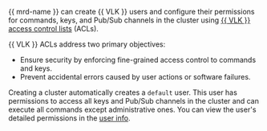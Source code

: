 {{ mrd-name }} can create {{ VLK }} users and configure their permissions for commands, keys, and Pub/Sub channels in the cluster using [{{ VLK }} access control lists](https://valkey.io/topics/acl) (ACLs).

{{ VLK }} ACLs address two primary objectives:

* Ensure security by enforcing fine-grained access control to commands and keys.
* Prevent accidental errors caused by user actions or software failures.

Creating a cluster automatically creates a `default` user. This user has permissions to access all keys and Pub/Sub channels in the cluster and can execute all commands except administrative ones. You can view the user's detailed permissions in the [user info](../../../managed-redis/operations/user-list.md#get). 